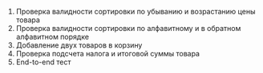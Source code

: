 1. Проверка валидности сортировки по убыванию и возрастанию цены товара
2. Проверка валидности сортировки по алфавитному и в обратном алфавитном порядке
3. Добавление двух товаров в корзину 
4. Проверка подсчета налога и итоговой суммы товара 
5. End-to-end тест
